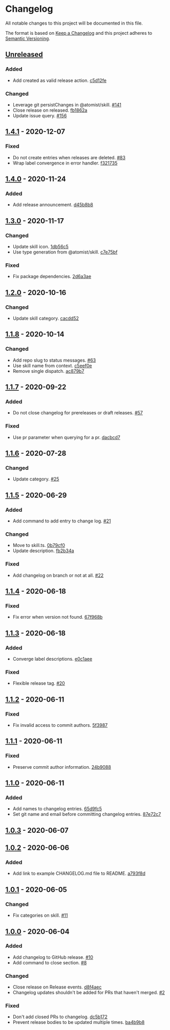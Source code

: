 # Changelog

All notable changes to this project will be documented in this file.

The format is based on [Keep a Changelog](http://keepachangelog.com/)
and this project adheres to [Semantic Versioning](http://semver.org/).

## [Unreleased](https://github.com/atomist-skills/changelog-skill/compare/1.4.1...HEAD)

### Added

-   Add created as valid release action. [c5d12fe](https://github.com/atomist-skills/keep-a-changelog-skill/commit/c5d12fed72cc92d6e431ca143a5e557d7f16d7c1)

### Changed

-   Leverage git persistChanges in @atomist/skill. [#141](https://github.com/atomist-skills/keep-a-changelog-skill/issues/141)
-   Close release on released. [fb1862a](https://github.com/atomist-skills/keep-a-changelog-skill/commit/fb1862a9c6dc2ee7e045a0e72c0723c4e43dd75c)
-   Update issue query. [#156](https://github.com/atomist-skills/keep-a-changelog-skill/issues/156)

## [1.4.1](https://github.com/atomist-skills/changelog-skill/compare/1.4.0...1.4.1) - 2020-12-07

### Fixed

-   Do not create entries when releases are deleted. [#83](https://github.com/atomist-skills/keep-a-changelog-skill/issues/83)
-   Wrap label convergence in error handler. [f321735](https://github.com/atomist-skills/keep-a-changelog-skill/commit/f3217356fe4db9ca6af1c0d8ca41c279b54e516b)

## [1.4.0](https://github.com/atomist-skills/changelog-skill/compare/1.3.0...1.4.0) - 2020-11-24

### Added

-   Add release announcement. [d45b8b8](https://github.com/atomist-skills/keep-a-changelog-skill/commit/d45b8b8103d6aa6e858e1797af2a6c023a04ce93)

## [1.3.0](https://github.com/atomist-skills/changelog-skill/compare/1.2.0...1.3.0) - 2020-11-17

### Changed

-   Update skill icon. [1db56c5](https://github.com/atomist-skills/keep-a-changelog-skill/commit/1db56c54ff33462ecebe0376ffa2c68df89b94a7)
-   Use type generation from @atomist/skill. [c7e75bf](https://github.com/atomist-skills/keep-a-changelog-skill/commit/c7e75bfb6f4730e1ddbe31f49285965bb3e79ba2)

### Fixed

-   Fix package dependencies. [2d6a3ae](https://github.com/atomist-skills/keep-a-changelog-skill/commit/2d6a3ae2a186f33be70dbde20a52de66d2654922)

## [1.2.0](https://github.com/atomist-skills/changelog-skill/compare/1.1.8...1.2.0) - 2020-10-16

### Changed

-   Update skill category. [cacdd52](https://github.com/atomist-skills/keep-a-changelog-skill/commit/cacdd52e490c0424d7f50cc4c858e95a79891a2d)

## [1.1.8](https://github.com/atomist-skills/changelog-skill/compare/1.1.7...1.1.8) - 2020-10-14

### Changed

-   Add repo slug to status messages. [#63](https://github.com/atomist-skills/keep-a-changelog-skill/issues/63)
-   Use skill name from context. [c5eef0e](https://github.com/atomist-skills/keep-a-changelog-skill/commit/c5eef0eedf84c1a5489bcedb4a1c5f3faba3b93b)
-   Remove single dispatch. [ac879b7](https://github.com/atomist-skills/keep-a-changelog-skill/commit/ac879b774bf4267338da29ad6b2631c3d5abca45)

## [1.1.7](https://github.com/atomist-skills/changelog-skill/compare/1.1.6...1.1.7) - 2020-09-22

### Added

-   Do not close changelog for prereleases or draft releases. [#57](https://github.com/atomist-skills/keep-a-changelog-skill/issues/57)

### Fixed

-   Use pr parameter when querying for a pr. [dacbcd7](https://github.com/atomist-skills/keep-a-changelog-skill/commit/dacbcd724003e29f2c85d9662780fa791379def2)

## [1.1.6](https://github.com/atomist-skills/changelog-skill/compare/1.1.5...1.1.6) - 2020-07-28

### Changed

-   Update category. [#25](https://github.com/atomist-skills/keep-a-changelog-skill/issues/25)

## [1.1.5](https://github.com/atomist-skills/changelog-skill/compare/1.1.4...1.1.5) - 2020-06-29

### Added

-   Add command to add entry to change log. [#21](https://github.com/atomist-skills/keep-a-changelog-skill/issues/21)

### Changed

-   Move to skill.ts. [0b79cf0](https://github.com/atomist-skills/keep-a-changelog-skill/commit/0b79cf0deabf4484f8da6e8a7176c1a4b5d61945)
-   Update description. [fb2b34a](https://github.com/atomist-skills/keep-a-changelog-skill/commit/fb2b34a81675ed853584fe55bcf778ba2c817e53)

### Fixed

-   Add changelog on branch or not at all. [#22](https://github.com/atomist-skills/keep-a-changelog-skill/issues/22)

## [1.1.4](https://github.com/atomist-skills/changelog-skill/compare/1.1.3...1.1.4) - 2020-06-18

### Fixed

-   Fix error when version not found. [67f968b](https://github.com/atomist-skills/keep-a-changelog-skill/commit/67f968b4a719f32c097c36c98b33fde543793c63)

## [1.1.3](https://github.com/atomist-skills/changelog-skill/compare/1.1.2...1.1.3) - 2020-06-18

### Added

-   Converge label descriptions. [e0c1aee](https://github.com/atomist-skills/keep-a-changelog-skill/commit/e0c1aeee005a30aad93496d8d8b0cb21c1325cb4)

### Fixed

-   Flexible release tag. [#20](https://github.com/atomist-skills/keep-a-changelog-skill/issues/20)

## [1.1.2](https://github.com/atomist-skills/changelog-skill/compare/1.1.1...1.1.2) - 2020-06-11

### Fixed

-   Fix invalid access to commit authors. [5f3987](https://github.com/atomist-skills/keep-a-changelog-skill/commit/5f3987c13f930df4f8272c647f1efd2ea0f7826f)

## [1.1.1](https://github.com/atomist-skills/changelog-skill/compare/1.1.0...1.1.1) - 2020-06-11

### Fixed

-   Preserve commit author information. [24b9088](https://github.com/atomist-skills/keep-a-changelog-skill/commit/24b9088c84ea15c149b7ede8ec0454a24564cb2b)

## [1.1.0](https://github.com/atomist-skills/changelog-skill/compare/1.0.3...1.1.0) - 2020-06-11

### Added

-   Add names to changelog entries. [65d9fc5](https://github.com/atomist-skills/keep-a-changelog-skill/commit/65d9fc52f1d9b2e537f959001351006f222bb44c)
-   Set git name and email before committing changelog entries. [87e72c7](https://github.com/atomist-skills/keep-a-changelog-skill/commit/87e72c789e5cf3ce939e9696998641b5660fdb7f)

## [1.0.3](https://github.com/atomist-skills/changelog-skill/compare/1.0.2...1.0.3) - 2020-06-07

## [1.0.2](https://github.com/atomist-skills/changelog-skill/compare/1.0.1...1.0.2) - 2020-06-06

### Added

-   Add link to example CHANGELOG.md file to README. [a793f8d](https://github.com/atomist-skills/keep-a-changelog-skill/commit/a793f8d49048e73963dc39ac848dfe6b22c3b486)

## [1.0.1](https://github.com/atomist-skills/changelog-skill/compare/1.0.0...1.0.1) - 2020-06-05

### Changed

-   Fix categories on skill. [#11](https://github.com/atomist-skills/keep-a-changelog-skill/issues/11)

## [1.0.0](https://github.com/atomist-skills/changelog-skill/tree/1.0.0) - 2020-06-04

### Added

-   Add changelog to GitHub release. [#10](https://github.com/atomist-skills/changelog-skill/issues/10)
-   Add command to close section. [#8](https://github.com/atomist-skills/keep-a-changelog-skill/issues/8)

### Changed

-   Close release on Release events. [d8f4aec](https://github.com/atomist-skills/changelog-skill/commit/d8f4aec3d4ca704a30ed4e94b1af5781307a2e71)
-   Changelog updates shouldn't be added for PRs that haven't merged. [#2](https://github.com/atomist-skills/changelog-skill/issues/2)

### Fixed

-   Don't add closed PRs to changelog. [dc5b172](https://github.com/atomist-skills/changelog-skill/commit/dc5b172bf6e1bd9bfeaf088c2baeb6ff425f0572)
-   Prevent release bodies to be updated multiple times. [ba4b9b8](https://github.com/atomist-skills/changelog-skill/commit/ba4b9b8b6a0ff63e24a78fa3c95742228d9db9cd)
